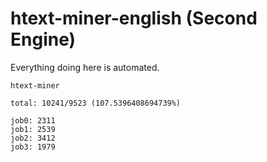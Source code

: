 # htext-miner-english (Second Engine)

Everything doing here is automated.

```
htext-miner

total: 10241/9523 (107.5396408694739%)

job0: 2311
job1: 2539
job2: 3412
job3: 1979
```